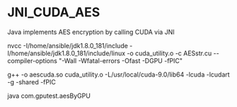 # JNI_CUDA_AES
Java implements AES encryption by calling CUDA via JNI


nvcc -I/home/ansible/jdk1.8.0_181/include -I/home/ansible/jdk1.8.0_181/include/linux -o cuda_utility.o -c AESstr.cu --compiler-options "-Wall -Wfatal-errors -Ofast -DGPU -fPIC"

g++ -o aescuda.so cuda_utility.o -L/usr/local/cuda-9.0/lib64 -lcuda -lcudart -g -shared -fPIC

java  com.gputest.aesByGPU
